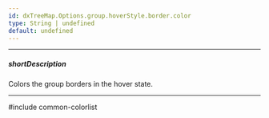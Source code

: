 ```yaml
---
id: dxTreeMap.Options.group.hoverStyle.border.color
type: String | undefined
default: undefined
---
```

---
##### shortDescription
Colors the group borders in the hover state.

---
#include common-colorlist